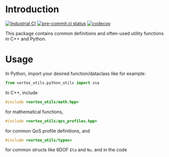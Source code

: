 # Introduction
[![Industrial CI](https://github.com/vortexntnu/vortex-utils/actions/workflows/industrial-ci.yml/badge.svg)](https://github.com/vortexntnu/vortex-utils/actions/workflows/industrial-ci.yml)
[![pre-commit.ci status](https://results.pre-commit.ci/badge/github/vortexntnu/vortex-utils/main.svg)](https://results.pre-commit.ci/latest/github/vortexntnu/vortex-utils/main)
[![codecov](https://codecov.io/github/vortexntnu/vortex-utils/graph/badge.svg?token=d6D7d5xNdf)](https://codecov.io/github/vortexntnu/vortex-utils)

This package contains common definitions and often-used utility functions in C++ and Python.

# Usage

In Python, import your desired function/dataclass like for example:
```python
from vortex_utils.python_utils import ssa
```

In C++, include
```C++
#include <vortex_utils/math.hpp>
```
for mathematical functions,
```C++
#include <vortex_utils/qos_profiles.hpp>
```
for common QoS profile definitions, and
```C++
#include <vortex_utils/types>
```
for common structs like 6DOF `Eta` and `Nu`.
and in the code

